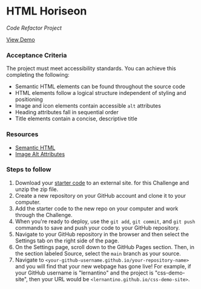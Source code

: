 # HTML Horiseon
_Code Refactor Project_

[View Demo](https://wisethee.github.io/html-horiseon/)

### Acceptance Criteria
The project must meet accessibility standards. You can achieve this completing the following:

- Semantic HTML elements can be found throughout the source code
- HTML elements follow a logical structure independent of styling and positioning
- Image and icon elements contain accessible ``alt`` attributes
- Heading attributes fall in sequential order
- Title elements contain a concise, descriptive title

### Resources
- [Semantic HTML](https://www.w3schools.com/html/html5_semantic_elements.asp)
- [Image Alt Attributes](https://www.w3schools.com/tags/att_img_alt.asp)


### Steps to follow
1. Download your [starter code](https://static.fullstack-bootcamp.com/uk-16/activities/01-html-git-github-module/04-code-refactor-lesson/challenge.zip) to an external site. for this Challenge and unzip the zip file.
2. Create a new repository on your GitHub account and clone it to your computer.
3. Add the starter code to the new repo on your computer and work through the Challenge.
4. When you're ready to deploy, use the ``git add``, ``git commit``, and ``git push`` commands to save and push your code to your GitHub repository.
5. Navigate to your GitHub repository in the browser and then select the Settings tab on the right side of the page.
6. On the Settings page, scroll down to the GitHub Pages section. Then, in the section labeled Source, select the ``main`` branch as your source.
7. Navigate to ``<your-github-username.github.io/your-repository-name>`` and you will find that your new webpage has gone live! For example, if your GitHub username is "lernantino" and the project is "css-demo-site", then your URL would be ``<lernantino.github.io/css-demo-site>``.
